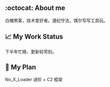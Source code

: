 ## :octocat: About me
白帽黑客，技术爱好者。遵纪守法，偶尔写写工具玩。
## 📈 My Work Status
下半年忙碌，更新较苛刻。
## 📆 My Plan
No_X_Loader 进阶 + C2 框架
